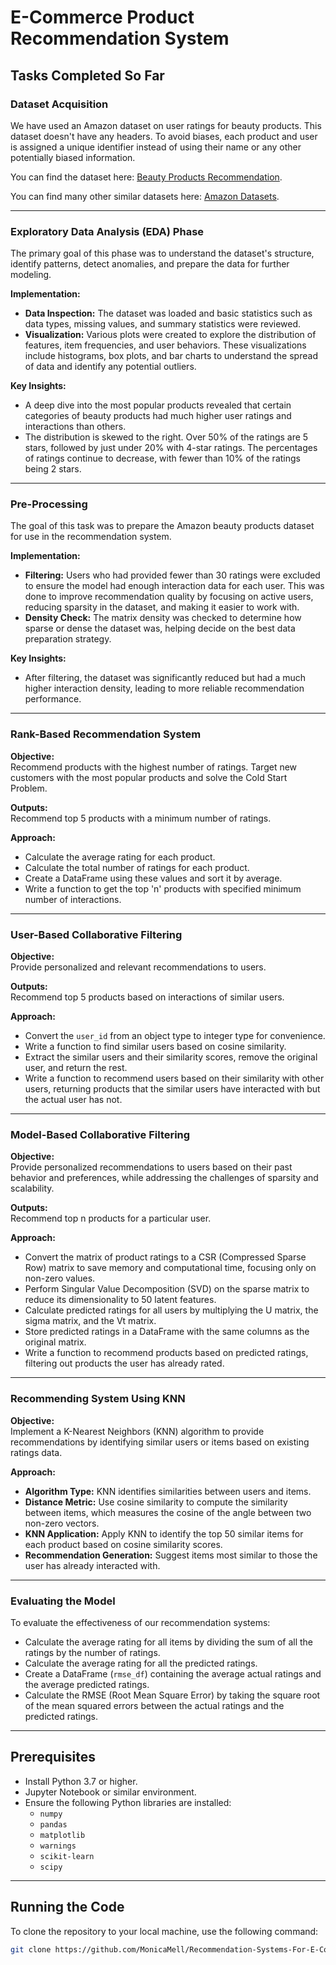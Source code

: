 # E-Commerce Product Recommendation System

## Tasks Completed So Far

### Dataset Acquisition

We have used an Amazon dataset on user ratings for beauty products. This dataset doesn't have any headers. To avoid biases, each product and user is assigned a unique identifier instead of using their name or any other potentially biased information.

You can find the dataset here: [Beauty Products Recommendation](https://www.kaggle.com/datasets).

You can find many other similar datasets here: [Amazon Datasets](https://www.amazon.com).

---

### Exploratory Data Analysis (EDA) Phase

The primary goal of this phase was to understand the dataset's structure, identify patterns, detect anomalies, and prepare the data for further modeling. 

**Implementation:**
- **Data Inspection:** The dataset was loaded and basic statistics such as data types, missing values, and summary statistics were reviewed.
- **Visualization:** Various plots were created to explore the distribution of features, item frequencies, and user behaviors. These visualizations include histograms, box plots, and bar charts to understand the spread of data and identify any potential outliers.

**Key Insights:**
- A deep dive into the most popular products revealed that certain categories of beauty products had much higher user ratings and interactions than others.
- The distribution is skewed to the right. Over 50% of the ratings are 5 stars, followed by just under 20% with 4-star ratings. The percentages of ratings continue to decrease, with fewer than 10% of the ratings being 2 stars.

---

### Pre-Processing

The goal of this task was to prepare the Amazon beauty products dataset for use in the recommendation system.

**Implementation:**
- **Filtering:** Users who had provided fewer than 30 ratings were excluded to ensure the model had enough interaction data for each user. This was done to improve recommendation quality by focusing on active users, reducing sparsity in the dataset, and making it easier to work with.
- **Density Check:** The matrix density was checked to determine how sparse or dense the dataset was, helping decide on the best data preparation strategy.

**Key Insights:**
- After filtering, the dataset was significantly reduced but had a much higher interaction density, leading to more reliable recommendation performance.

---

### Rank-Based Recommendation System

**Objective:**  
Recommend products with the highest number of ratings. Target new customers with the most popular products and solve the Cold Start Problem.

**Outputs:**  
Recommend top 5 products with a minimum number of ratings.

**Approach:**  
- Calculate the average rating for each product.
- Calculate the total number of ratings for each product.
- Create a DataFrame using these values and sort it by average.
- Write a function to get the top 'n' products with specified minimum number of interactions.

---

### User-Based Collaborative Filtering

**Objective:**  
Provide personalized and relevant recommendations to users.

**Outputs:**  
Recommend top 5 products based on interactions of similar users.

**Approach:**  
- Convert the `user_id` from an object type to integer type for convenience.
- Write a function to find similar users based on cosine similarity.
- Extract the similar users and their similarity scores, remove the original user, and return the rest.
- Write a function to recommend users based on their similarity with other users, returning products that the similar users have interacted with but the actual user has not.

---

### Model-Based Collaborative Filtering

**Objective:**  
Provide personalized recommendations to users based on their past behavior and preferences, while addressing the challenges of sparsity and scalability.

**Outputs:**  
Recommend top n products for a particular user.

**Approach:**  
- Convert the matrix of product ratings to a CSR (Compressed Sparse Row) matrix to save memory and computational time, focusing only on non-zero values.
- Perform Singular Value Decomposition (SVD) on the sparse matrix to reduce its dimensionality to 50 latent features.
- Calculate predicted ratings for all users by multiplying the U matrix, the sigma matrix, and the Vt matrix.
- Store predicted ratings in a DataFrame with the same columns as the original matrix.
- Write a function to recommend products based on predicted ratings, filtering out products the user has already rated.

---

### Recommending System Using KNN

**Objective:**  
Implement a K-Nearest Neighbors (KNN) algorithm to provide recommendations by identifying similar users or items based on existing ratings data.

**Approach:**  
- **Algorithm Type:** KNN identifies similarities between users and items.
- **Distance Metric:** Use cosine similarity to compute the similarity between items, which measures the cosine of the angle between two non-zero vectors.
- **KNN Application:** Apply KNN to identify the top 50 similar items for each product based on cosine similarity scores.
- **Recommendation Generation:** Suggest items most similar to those the user has already interacted with.

---

### Evaluating the Model

To evaluate the effectiveness of our recommendation systems:

- Calculate the average rating for all items by dividing the sum of all the ratings by the number of ratings.
- Calculate the average rating for all the predicted ratings.
- Create a DataFrame (`rmse_df`) containing the average actual ratings and the average predicted ratings.
- Calculate the RMSE (Root Mean Square Error) by taking the square root of the mean squared errors between the actual ratings and the predicted ratings.

---

## Prerequisites

- Install Python 3.7 or higher.
- Jupyter Notebook or similar environment.
- Ensure the following Python libraries are installed:
  - `numpy`
  - `pandas`
  - `matplotlib`
  - `warnings`
  - `scikit-learn`
  - `scipy`

---

## Running the Code

To clone the repository to your local machine, use the following command:

```bash
git clone https://github.com/MonicaMell/Recommendation-Systems-For-E-Commerce
